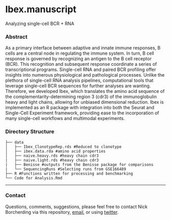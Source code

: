 # Ibex.manuscript
Analyzing single-cell BCR + RNA

### Abstract 

As a primary interface between adaptive and innate immune responses, B cells are a central node in regulating the immune system. 
In turn, B cell response is governed by recognizing an antigen to the B cell receptor (BCR). This recognition and subsequent 
response coordinate a series of transcriptional programs. Single-cell RNA and paired BCR profiling offer insights into numerous 
physiological and pathological processes. Unlike the plethora of single-cell RNA analysis pipelines, computational tools that 
leverage single-cell BCR sequences for further analyses are wanting. Therefore, we developed Ibex, which translates the amino 
acid sequence of the complementarity-determining region 3 (cdr3) of the immunoglobulin heavy and light chains, allowing for unbiased 
dimensional reduction. Ibex is implemented as an R package with integration into both the Seurat and Single-Cell Experiment framework, 
providing ease to the incorporation of many single-cell workflows and multimodal experiments.

### Directory Structure 
```
├── data
│   ├── Ibex_ClonotypeRep.rds #Reduced to clonotype
│   ├── ibex.data.rda #amino acid properties
│   ├── naive.heavy.rds #heavy chain cdr3
|   ├── naive.light.rds #heavy chain cdr3
|   ├── Benisse #outputs from the Benisse package for comparisons
|   └── SequencingRuns #Selecting runs from GSE166489
├── R #Functions written for processing and benchmarking
└── Code for Analysis.Rmd
```

*****
### Contact
Questions, comments, suggestions, please feel free to contact Nick Borcherding via this repository, [email](mailto:ncborch@gmail.com), or using [twitter](https://twitter.com/theHumanBorch). 
